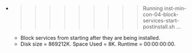 * >>>>>>>>> Running inst-min-con-04-block-services-start-postinstall.sh ...
  * Block services from starting after they are being installed.
  * Disk size = 869212K. Space Used = 8K. Runtime = 00:00:00:00.
